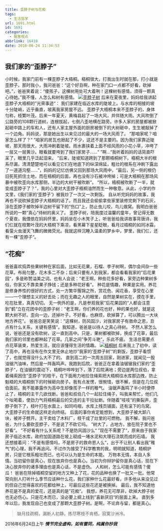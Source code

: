 ```yaml
---
title: 歪脖子树与花痴
tags:
  - 生活哲学
url: 1691.html
id: 1691
categories:
  - 极客视点
abbrlink: 16410
date: 2016-06-24 11:34:53
---
```


我们家的“歪脖子”
---------

小时候，我家门前有一棵歪脖子大梧桐。梧桐很大，打我出生时就在那，打小就是歪脖子。那时我小，我问爸爸：“这个好丑啊，种在家门口一点都不好看，砍掉吧。”，爸爸笑着说：“傻孩子，这棵树用处可大着咧！这棵树有感情，须得一颗真心待她。”我不懂，人怎么和树有感情。 [![歪脖子树](http://baiyuan.wang/wp-content/uploads/2016/06/6619529490677646908_compressed.jpg)](http://baiyuan.wang/wp-content/uploads/2016/06/6619529490677646908_compressed.jpg) 后来在夏夜里，妈妈给我讲起歪脖子大梧桐的”光荣事迹“： 我们家建在临近水库的陡坡上。与水库的相接的坡十分陡峭，近乎垂直，坡离我家房屋不远。 歪脖子大梧桐本来不歪脖子的，身体匀称，枝繁叶茂。后来一年夏天，黄梅县起了一场大风，并伴随大雨。大风吹倒了公路旁的108颗行道树，连根拔起，七倒八歪地横在路旁。许多人家的房屋都被掀起砸中路上的车和人，还有人家主屋外面的厨房被倒下的大树砸中，生生被敲掉了一个边角。妈妈说，那是她出生以来见过的最大的一场大风雨了。 ”那咱家呢？咱家怎么样了？“ ”咱家的房瓦也掀起了不少，这还不是主要的。因为我们家靠近陡坡，那天雨很大，大雨冲刷着陡坡。雨水裹挟着上面不经风雨的小花小草，冲垮了一层又一层黄沙。眼看就要垮到了我们家房子……“ ”啊...“我听着妈妈的话简直吓呆了，眼里几乎泛起泪来。 ”后来，陡坡知道跨到了那颗梧桐树下。梧桐大半的根系尽漏，清清楚楚地可以看见它们在地底下的纵深绵延，粗壮的根系在冲刷下露出了一道道沟壑……”，妈妈的记忆仿佛又回到那场大风雨中，“最后，另一侧的根仍旧死死抓住土地，而在梧桐的后面，再也没有沙石被冲垮掉；可是大梧桐在那场风暴中被吹歪向水库那侧，半边的大树干被吹断”。 “所以，梧桐被吹断了一半，就变成歪脖子了？”，我的心里对大歪脖子梧桐油然而生一种敬意。从此，小学的作文里，《我们家的‘歪脖子’》被我炒了一次又一次剩饭。 自从听完妈妈的故事，我再也不说砍掉歪脖子大梧桐的话了。而且我还会偷偷拿些家里装修完剩下的石灰，涂在歪脖子被吹掉半边树干留下的“伤口”上，防止虫儿咬，鸟儿做窝。我明白爸爸所说的一颗”真心“待树的奥义了。 歪脖子树，陪我度过温馨的童年，曾记得无数个夏夜，我偎依在妈妈怀里，妈妈坐在小木凳子上，听爸爸给我讲故事背唐诗，我们仨就在枝繁叶茂的大梧桐下乘凉，看黑幕下星星眨眼，看月过梧桐的如同冰霜，看萤火虫漫天飞舞的微微荧光。我就这样沉睡入温柔的梦乡中，梦里，我们仨，还有一棵”歪脖子“。

“花痴”
----

爸爸喜欢捣弄些果树种在家后面，比如无花果，石榴、李子树啊，偶尔会间杂一些花草。布局匀整，花木多二不杂；后来只要有人到我家，都会看看我家的”后花果园“，多是称赞溢美之词。也有人会说：”老王啊，种些花多好看，家旁边种果树多俗，你家又不靠卖果子挣钱；还是多种花好看“。 种花是情趣，种果是实用。养花是修身养性的很好的方式，处一方繁华簇锦之所，赏花色、闻花香，享受在心里——一个理想主义的好去处；而在无趣之人的眼里，自然是果树实在，摸在手里，吃在肚里，真真切切。 无一例外的是，凡是参观我家”后花果园的“人都会注意到”鹤“立在花团中的歪脖子树：“老王啊，你们养的花也好，种的果也好，就是这颗大树不好。歪向一边，还掉叶子，不好看，也麻烦，砍掉算了，可以腾出一大块地方养花”。 爸爸总是笑笑说：“这棵树，防风固沙，对我家房子有救命之恩，丑点有什么关系，关键有感情”。我知道，爸爸是以待人之真心待树。 不然人家怎么说，爸爸还是没有砍树，这一直到高中。只是，果树都被砍掉，换成了花草，最后我们家的邻里也都种起了花草。几家之间”争芳斗艳“，乐此不疲。 生活总需要点点花草装束，热爱生活，就应该懂得生活的情趣。 [![梧桐树](http://baiyuan.wang/wp-content/uploads/2016/06/baiyuan.wang_2016-06-24_11-43-40.jpg)](http://baiyuan.wang/wp-content/uploads/2016/06/baiyuan.wang_2016-06-24_11-43-40.jpg) 后来我上了初中，读了高中，再也没有在作文里无休止地炒”我家的‘歪脖子树’“的剩饭，歪脖子看惯了，也就觉得没什么大不了的。 直到高二的一次周五回家，刚进家，就闻见一股油锯汽油味，然后是一阵轰鸣声。我跑到后院，爸爸正在拿着油锯锯我们家的”歪脖子“，在油锯的震动下，梧桐叶哗哗划下，落了后院满地；旁边是两位叔伯，拿着绳索困住”歪脖子“的枝干，在下面用力地拉住绳索把大梧桐往水库那边拽，防止魁梧的大梧桐倒下的时候砸向房子。我有点发愣，很惋惜，很不解，但是在几位叔伯面前。我不能暴露作为高中生却像孩子一样的稚气。 油锯声轰鸣了半小时便停止了，梧桐的主干几欲伐断。爸爸和叔伯几个一起拉住绳子，叫我来帮忙，他们几个吆喝着，使劲力气将梧桐最后的交连的主干拉扯断。伴随着”吱吱“的撕裂声，歪脖子倒下了，枝叶打在水面上，如同呜咽，水库上残页铺面，还有滚下的鸟窝。 大歪脖子的生命就这样走向终结。 后面的事你肯定能想到，大歪脖子被大卸八块，被斧子劈开。主干卖给了木料厂，枝干成了灶里的可燃物。 我不解，我问爸爸，为什么要砍歪脖子，不是说了不砍它吗。 ”树大了，占地方，放在院子里也不好看“。 ”不好看有什么关系呢？不是防风固沙么“ ”现在不需要了“，原来由于我家房子临近水库，政府加固道路在坡上砌成一堵水泥和大理石浇筑而成的石墙。 我还想接着问：”不是有感情吗，不是房子的救命恩人么“，出于不让别人看出我”稚气“的心理，我不再追问。不过作为接受了科学教育的我，明明就知道，梧桐护房，只是它根系粗壮而已，也可以认为是生命的本能。 万物本无情，本自人多情。当初留你是真心，现在放弃你也是真心。当初为你辩护留你是真心话，现在下决心放弃你的诸多理由也是真心话，不是虚伪。 人和树，怎么可能有感情？傻瓜！ 爸爸在除掉梧桐空留的地方又种上了花，花的品种也换了一批又一批。他常常向别人打听什么季节应该种什么花，我们家种什么花最好看，许多他从来没见过的但自己觉得喜欢的花都给种上，可最后这些花还是被换掉。 最后，我不知道他养花是不是真的爱花，还是真的是”花痴“。 我想，养花无可厚非，砍掉大脖子树也无必伤心。只是花木而已，没必要上纲上线到”喜新厌旧“的层面上来。 直到多年以后，我发现自己也变成了那颗大歪脖子树。是啊，不论弃与留，都是真心。  

> 缺月挂疏桐，漏断人初静。拣尽寒枝不肯栖，寂寞沙洲冷。

2016年6月24日上午 _**情节完全虚构，如有雷同，纯属你抄我**_